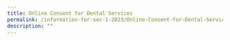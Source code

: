 ```yaml
---
title: Online Consent for Dental Services
permalink: /information-for-sec-1-2023/Online-Consent-for-Dental-Services/
description: ""
---
```

